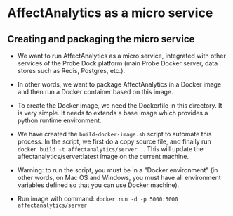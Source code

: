 # AffectAnalytics as a micro service

## Creating and packaging the micro service
* We want to run AffectAnalytics as a micro service, integrated with other services of the Probe Dock platform (main Probe Docker server, data stores such as Redis, Postgres, etc.).

* In other words, we want to package AffectAnalytics in a Docker image and then run a Docker container based on this image.

* To create the Docker image, we need the Dockerfile in this directory. It is very simple. It needs to extends a base image which provides a python runtime environment.

* We have created the `build-docker-image.sh` script to automate this process. In the script, we first do a copy source file, and finally run `docker build -t affectanalytics/server .`. This will update the affectanalytics/server:latest image on the current machine.

* Warning: to run the script, you must be in a "Docker environment" (in other words, on Mac OS and Windows, you must have all environment variables defined so that you can use Docker machine).

* Run image with command: `docker run -d -p 5000:5000 affectanalytics/server`
